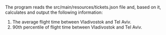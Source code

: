 The program reads the src/main/resources/tickets.json file and, based on it, calculates and output the following
information:
1. The average flight time between Vladivostok and Tel Aviv.
2. 90th percentile of flight time between Vladivostok and Tel Aviv.